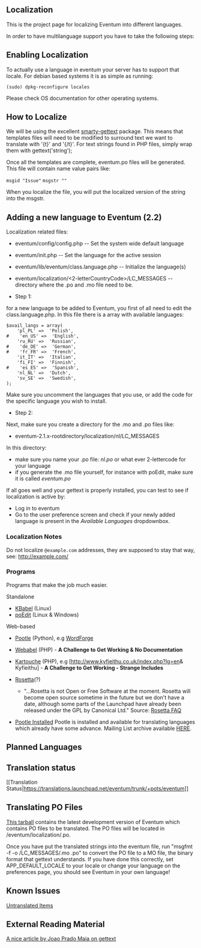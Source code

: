 ## Localization ##

This is the project page for localizing Eventum into different languages.

In order to have multilanguage support you have to take the following steps:

Enabling Localization
---------------------

To actually use a language in eventum your server has to support that locale. For debian based systems it is as simple as running:

`(sudo) dpkg-reconfigure locales`

Please check OS documentation for other operating systems.

How to Localize
---------------

We will be using the excellent [smarty-gettext](http://smarty.incutio.com/?page=SmartyGettext) package. This means that templates files will need to be modified to surround text we want to translate with '{t}' and '{/t}'. For text strings found in PHP files, simply wrap them with gettext('string');

Once all the templates are complete, eventum.po files will be generated. This file will contain name value pairs like:

`msgid "Issue"`
`msgstr ""`

When you localize the file, you will put the localized version of the string into the msgstr.

Adding a new language to Eventum (2.2)
--------------------------------------

Localization related files:

-   eventum/config/config.php -- Set the system wide default language
-   eventum/init.php -- Set the language for the active session
-   eventum/lib/eventum/class.language.php -- Initialize the language(s)
-   eventum/localization/\<2-letterCountryCode\>/LC_MESSAGES -- directory where the .po and .mo file need to be.

-   Step 1:

for a new language to be added to Eventum, you first of all need to edit the class.language.php. In this file there is a array with available languages:

    $avail_langs = array(
        'pl_PL' =>  'Polish',
    #    'en_US' =>  'English',
        'ru_RU' =>  'Russian',
    #    'de_DE' =>  'German',
    #    'fr_FR' =>  'French',
        'it_IT' =>  'Italian',
        'fi_FI' =>  'Finnish',
    #    'es_ES' =>  'Spanish',
        'nl_NL' =>  'Dutch',
        'sv_SE' =>  'Swedish',
    );

Make sure you uncomment the languages that you use, or add the code for the specific language you wish to install.

-   Step 2:

Next, make sure you create a directory for the .mo and .po files like:

-   eventum-2.1.x-rootdirectory/localization/nl/LC_MESSAGES

In this directory:

-   make sure you name your .po file: *nl.po* or what ever 2-lettercode for your language
-   if you generate the .mo file yourself, for instance with poEdit, make sure it is called *eventum.po*

If all goes well and your gettext is properly installed, you can test to see if localization is active by:

-   Log in to eventum
-   Go to the user preference screen and check if your newly added language is present in the *Available Languages* dropdownbox.

### Localization Notes

Do not localize `@example.com` addresses, they are supposed to stay that way, see: <http://example.com/>

### Programs

Programs that make the job much easier.

Standalone

-   [KBabel](http://kbabel.kde.org/) (Linux)
-   [poEdit](http://www.poedit.net/) (Linux & Windows)

Web-based

-   [Pootle](http://translate.sourceforge.net/) (Python), e.g [WordForge](http://pootle.wordforge.org/)
-   [Webabel](http://kazit.berlios.de/webabel/) (PHP) - **A Challenge to Get Working & No Documentation**
-   [Kartouche](http://www.dotmon.com/kartouche/) (PHP), e.g [<http://www.kyfieithu.co.uk/index.php?lg=en>& Kyfieithu] - **A Challenge to Get Working - Strange Includes**
-   [Rosetta](https://translations.launchpad.net/)(?)
    -   "...Rosetta is not Open or Free Software at the moment. Rosetta will become open source sometime in the future but we don't have a date, although some parts of the Launchpad have already been released under the GPL by Canonical Ltd." Source: [Rosetta FAQ](https://help.launchpad.net/RosettaFAQ)

-   [Pootle Installed](http://translate.unixlan.com.ar/projects/eventum/) Pootle is installed and available for translating languages which already have some advance. Mailing List archive available [HERE](http://www.unixlan.com.ar/list/).

Planned Languages
-----------------

Translation status
------------------
[[Translation Status|https://translations.launchpad.net/eventum/trunk/+pots/eventum]]

Translating PO Files
--------------------

[This tarball](http://glen.alkohol.ee/pld/eventum/eventum-r3471.tar.bz2) contains the latest development version of Eventum which contains PO files to be translated. The PO files will be located in /eventum/localization/<LANGUAGE>.po.

Once you have put the translated strings into the eventum file, run "msgfmt -f -o <LANGUAGE>/LC_MESSAGES/.mo <LANGUAGE>.po" to convert the PO file to a MO file, the binary format that gettext understands. If you have done this correctly, set APP_DEFAULT_LOCALE to your locale or change your language on the preferences page, you should see Eventum in your own language!

Known Issues
------------

[Untranslated Items](Localization:UntranslatedItems "wikilink")

External Reading Material
-------------------------

[A nice article by Joao Prado Maia on gettext](http://www.onlamp.com/pub/a/php/2002/06/13/php.html)